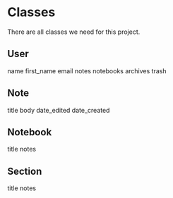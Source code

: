 # Classes

There are all classes we need for this project.

## User

name
first_name
email
notes
notebooks
archives trash

## Note

title
body
date_edited
date_created

## Notebook

title
notes

## Section

title
notes
